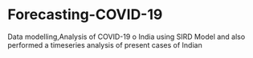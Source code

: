 # Forecasting-COVID-19


Data  modelling,Analysis of COVID-19 o India using SIRD Model and also performed a timeseries analysis of present cases of Indian 
